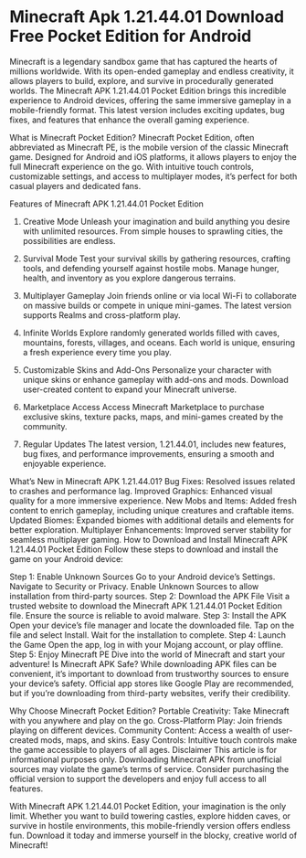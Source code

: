 # Minecraft Apk 1.21.44.01 Download Free Pocket Edition for Android
Minecraft is a legendary sandbox game that has captured the hearts of millions worldwide. With its open-ended gameplay and endless creativity, it allows players to build, explore, and survive in procedurally generated worlds. The Minecraft APK 1.21.44.01 Pocket Edition brings this incredible experience to Android devices, offering the same immersive gameplay in a mobile-friendly format. This latest version includes exciting updates, bug fixes, and features that enhance the overall gaming experience.

What is Minecraft Pocket Edition?
Minecraft Pocket Edition, often abbreviated as Minecraft PE, is the mobile version of the classic Minecraft game. Designed for Android and iOS platforms, it allows players to enjoy the full Minecraft experience on the go. With intuitive touch controls, customizable settings, and access to multiplayer modes, it’s perfect for both casual players and dedicated fans.

Features of Minecraft APK 1.21.44.01 Pocket Edition
1. Creative Mode
Unleash your imagination and build anything you desire with unlimited resources. From simple houses to sprawling cities, the possibilities are endless.

2. Survival Mode
Test your survival skills by gathering resources, crafting tools, and defending yourself against hostile mobs. Manage hunger, health, and inventory as you explore dangerous terrains.

3. Multiplayer Gameplay
Join friends online or via local Wi-Fi to collaborate on massive builds or compete in unique mini-games. The latest version supports Realms and cross-platform play.

4. Infinite Worlds
Explore randomly generated worlds filled with caves, mountains, forests, villages, and oceans. Each world is unique, ensuring a fresh experience every time you play.

5. Customizable Skins and Add-Ons
Personalize your character with unique skins or enhance gameplay with add-ons and mods. Download user-created content to expand your Minecraft universe.

6. Marketplace Access
Access Minecraft Marketplace to purchase exclusive skins, texture packs, maps, and mini-games created by the community.

7. Regular Updates
The latest version, 1.21.44.01, includes new features, bug fixes, and performance improvements, ensuring a smooth and enjoyable experience.

What’s New in Minecraft APK 1.21.44.01?
Bug Fixes: Resolved issues related to crashes and performance lag.
Improved Graphics: Enhanced visual quality for a more immersive experience.
New Mobs and Items: Added fresh content to enrich gameplay, including unique creatures and craftable items.
Updated Biomes: Expanded biomes with additional details and elements for better exploration.
Multiplayer Enhancements: Improved server stability for seamless multiplayer gaming.
How to Download and Install Minecraft APK 1.21.44.01 Pocket Edition
Follow these steps to download and install the game on your Android device:

Step 1: Enable Unknown Sources
Go to your Android device’s Settings.
Navigate to Security or Privacy.
Enable Unknown Sources to allow installation from third-party sources.
Step 2: Download the APK File
Visit a trusted website to download the Minecraft APK 1.21.44.01 Pocket Edition file. Ensure the source is reliable to avoid malware.
Step 3: Install the APK
Open your device’s file manager and locate the downloaded file.
Tap on the file and select Install.
Wait for the installation to complete.
Step 4: Launch the Game
Open the app, log in with your Mojang account, or play offline.
Step 5: Enjoy Minecraft PE
Dive into the world of Minecraft and start your adventure!
Is Minecraft APK Safe?
While downloading APK files can be convenient, it’s important to download from trustworthy sources to ensure your device’s safety. Official app stores like Google Play are recommended, but if you’re downloading from third-party websites, verify their credibility.

Why Choose Minecraft Pocket Edition?
Portable Creativity: Take Minecraft with you anywhere and play on the go.
Cross-Platform Play: Join friends playing on different devices.
Community Content: Access a wealth of user-created mods, maps, and skins.
Easy Controls: Intuitive touch controls make the game accessible to players of all ages.
Disclaimer
This article is for informational purposes only. Downloading Minecraft APK from unofficial sources may violate the game’s terms of service. Consider purchasing the official version to support the developers and enjoy full access to all features.

With Minecraft APK 1.21.44.01 Pocket Edition, your imagination is the only limit. Whether you want to build towering castles, explore hidden caves, or survive in hostile environments, this mobile-friendly version offers endless fun. Download it today and immerse yourself in the blocky, creative world of Minecraft!
